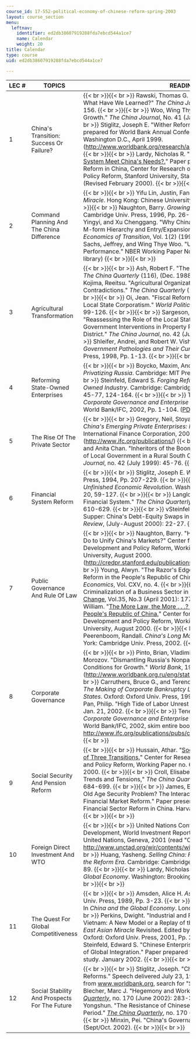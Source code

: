 ```yaml
---
course_id: 17-552-political-economy-of-chinese-reform-spring-2003
layout: course_section
menu:
  leftnav:
    identifier: ed2db38607919288fda7ebcd544a1ce7
    name: Calendar
    weight: 20
title: Calendar
type: course
uid: ed2db38607919288fda7ebcd544a1ce7

---
```


| LEC # | TOPICS | READINGS |
| --- | --- | --- |
| 1 | China's Transition: Success Or Failure? |  {{< br >}}{{< br >}} Rawski, Thomas G. "Reforming China's Economy: What Have We Learned?" _The China Journal_, No. 41 (Jan. 1999): 139-156. {{< br >}}{{< br >}} Woo, Wing Thye. "The Real Reasons for China's Growth." _The China Journal_, No. 41 (Jan. 1999): 115-137. {{< br >}}{{< br >}} Stiglitz, Joseph E. "Wither Reform? Ten Years of Transition." Paper prepared for World Bank Annual Conference on Development Economics, Washington D.C., April 1999. (http://www.worldbank.org/research/abcde/washington\_11/papers.html) {{< br >}}{{< br >}} Lardy, Nicholas R. "[When Will China's Financial System Meet China's Needs?.](https://siepr.stanford.edu/sites/default/files/publications/55wp.pdf)" Paper prepared for Conference on Policy Reform in China, Center for Research on Economic Development and Policy Reform, Stanford University, Stanford, CA, November 18-20, 1999 (Revised February 2000). {{< br >}}{{< br >}}  |
| 2 | Command Planning And The China Difference |  {{< br >}}{{< br >}} Yifu Lin, Justin, Fang Cai, and Zhou Li. _The China Miracle_. Hong Kong: Chinese University Press, 1996, Pp. 19-50. {{< br >}}{{< br >}} Naughton, Barry. _Growing Out of the Plan_. Cambridge: Cambridge Univ. Press, 1996, Pp. 26-55. {{< br >}}{{< br >}} Qian, Yingyi, and Xu Chenggang. "Why China's Economic Reforms Differ: The M-form Hierarchy and Entry/Expansion of the Non-State Sector." _Economics of Transition_, Vol. 1(2) (1993): 135-170. {{< br >}}{{< br >}} Sachs, Jeffrey, and Wing Thye Woo. "Understanding China's Economic Performance." NBER Working Paper No. 5935, 1997. (available in Dewey library) {{< br >}}{{< br >}}  |
| 3 | Agricultural Transformation |  {{< br >}}{{< br >}} Ash, Robert F. "The Evolution of Agricultural Policy." _The China Quarterly_ (116), (Dec. 1988): 529-555. {{< br >}}{{< br >}} Kojima, Reeitsu. "Agricultural Organization: New Forms, New Contradictions." _The China Quarterly_ (116), (Dec. 1988): 706-735. {{< br >}}{{< br >}} Oi, Jean. "Fiscal Reform and the Economic Foundations of Local State Corporatism." _World Politics_, Vol. 45, no. 1 (October 1992): 99-126. {{< br >}}{{< br >}} Sargeson, Sally, and Jian Zhang. "Reassessing the Role of the Local State: A Case Study of Local Government Interventions in Property Rights Reform in a Hangzhou District." _The China Journal_, no. 42 (July 1999): 77-99. {{< br >}}{{< br >}} Shleifer, Andrei, and Robert W. Vishny. _The Grabbing Hand: Government Pathologies and Their Cures_. Cambridge: Harvard Univ. Press, 1998, Pp. 1-13. {{< br >}}{{< br >}}  |
| 4 | Reforming State-Owned Enterprises |  {{< br >}}{{< br >}} Boycko, Maxim, Andrei Shleifer, and Robert Vishny. _Privatizing Russia_. Cambridge: MIT Press, 1995, Pp. 19-67. {{< br >}}{{< br >}} Steinfeld, Edward S. _Forging Reform in China: The Fate of State-Owned Industry_. Cambridge: Cambridge Univ. Press, 1998, Pp. 1-24, 45-77, 124-164. {{< br >}}{{< br >}} Tenev, Stoyan, and Chunlin Zhang. _Corporate Governance and Enterprise Reform in China_. Washington: World Bank/IFC, 2002, Pp. 1-104. ([PDF](http://www.ifc.org/publications/pubs/corp_gov/frontmatter.pdf)) {{< br >}}{{< br >}}  |
| 5 | The Rise Of The Private Sector |  {{< br >}}{{< br >}} Gregory, Neil, Stoyan Tenev, and Dileep Wagle. _China's Emerging Private Enterprises: Prospects for the New Century_, International Finance Corporation, 2000 (http://www.ifc.org/publications/) {{< br >}}{{< br >}} Unger, Jonathan, and Anita Chan. "Inheritors of the Boom: Private Enterprise and the Role of Local Government in a Rural South China Township." _The China Journal_, no. 42 (July 1999): 45-76. {{< br >}}{{< br >}}  |
| 6 | Financial System Reform |  {{< br >}}{{< br >}} Stiglitz, Joseph E. _Whither Socialism_. Cambridge: MIT Press, 1994, Pp. 207-229. {{< br >}}{{< br >}} Lardy, Nicholas R. _China's Unfinished Economic Revolution_. Washington: Brookings, 1998, Pp. 1-20, 59-127. {{< br >}}{{< br >}} Langlois, John D. "The WTO and China's Financial System." _The China Quarterly_, no. 167 (September 2001): 610-629. {{< br >}}{{< br >}} vSteinfeld, Edward S. "Free Lunch or Last Supper: China's Debt-Equity Swaps in Context." _The China Business Review_, (July-August 2000): 22-27. {{< br >}}{{< br >}}  |
| 7 | Public Governance And Rule Of Law |  {{< br >}}{{< br >}} Naughton, Barry. "How Much Can Regional Integration Do to Unify China's Markets?" Center for Research on Economic Development and Policy Reform, Working Paper no. 58, Stanford University, August 2000. (http://credpr.stanford.edu/publications/abstracts.html#58) {{< br >}}{{< br >}} Young, Alwyn. "The Razor's Edge: Distortions and Incremental Reform in the People's Republic of China." _The Quarterly Journal of Economics_, Vol. CXV, no. 4. {{< br >}}{{< br >}} Ding, X.L. "The Quasi-Criminalization of a Business Sector in China." [Crime, Law & Social Change](http://link.springer.com/article/10.1023%2FA%3A1011294000877?LI=true), Vol.35, No.3 (April 2001): 177-202. {{< br >}}{{< br >}} Alford, William. "[The More Law, the More . . .? Measuring Legal Reform in the People's Republic of China.](http://web.stanford.edu/group/siepr/cgi-bin/siepr/?q=system/files/shared/pubs/papers/pdf/credpr59.pdf)" Center for Research on Economic Development and Policy Reform, Working Paper no. 59, Stanford University, August 2000. {{< br >}}{{< br >}} **Recommended**: Peerenboom, Randall. _China's Long March Toward Rule of Law_. New York: Cambridge Univ. Press, 2002. {{< br >}}{{< br >}}  |
| 8 | Corporate Governance |  {{< br >}}{{< br >}} Pinto, Brian, Vladimir Drebentsov, and Alexander Morozov. "Dismantling Russia's Nonpayments System: Creating Conditions for Growth." _World Bank_, 1999. (http://www.worldbank.org.ru/eng/statistics/nonpayments/) {{< br >}}{{< br >}} Carruthers, Bruce G., and Terence C. Halliday. _Rescuing Business: The Making of Corporate Bankruptcy Law in England and the United States_. Oxford: Oxford Univ. Press, 1998, Pp. 15-62. {{< br >}}{{< br >}} Pan, Philip. "High Tide of Labor Unrest in China." _The Washington Post_, Jan. 21, 2002. {{< br >}}{{< br >}} Tenev, Stoyan, and Chunlin Zhang. _Corporate Governance and Enterprise Reform in China_. Washington: World Bank/IFC, 2002, skim entire book. http://www.ifc.org/publications/pubs/corp\_gov/frontmatter.pdf {{< br >}}{{< br >}}  |
| 9 | Social Security And Pension Reform |  {{< br >}}{{< br >}} Hussain, Athar. "[Social Welfare in China in the Context of Three Transitions.](https://kingcenter.stanford.edu/publications/social-welfare-china-context-three-transitions)" Center for Research on Economic Development and Policy Reform, Working Paper no. 66, Stanford University, August 2000. {{< br >}}{{< br >}} Croll, Elisabeth J. "Social Welfare Reform: Trends and Tensions," _The China Quarterly_, no. 159 (September 1999): 684-699. {{< br >}}{{< br >}} James, Estelle. "How Can China Solve Its Old Age Security Problem? The Interaction between Pension, SOE, and Financial Market Reform." Paper presented at the Conference on Financial Sector Reform in China. Harvard University, September 2001. {{< br >}}{{< br >}}  |
| 10 | Foreign Direct Investment And WTO |  {{< br >}}{{< br >}} United Nations Conference on Trade and Development, World Investment Report 2001: Promoting Linkages, United Nations, Geneva, 2001 (read "Overview," available online at http://www.unctad.org/wir/contents/wir01content.en.htm). {{< br >}}{{< br >}} Huang, Yasheng. _Selling China: Foreign Direct Investment During the Reform Era_. Cambridge: Cambridge Univ. Press, forthcoming, Pp. 8-89. {{< br >}}{{< br >}} Lardy, Nicholas R. _Integrating China into the Global Economy_. Washington: Brookings, 2002, Pp. 1-28, 106-133. {{< br >}}{{< br >}}  |
| 11 | The Quest For Global Competitiveness |  {{< br >}}{{< br >}} Amsden, Alice H. _Asia's Next Giant_. Oxford: Oxford Univ. Press, 1989, Pp. 3-23. {{< br >}}{{< br >}} Nolan, Peter H. Chap.1 In _China and the Global Economy_. London: Palgrave, 2001. {{< br >}}{{< br >}} Perkins, Dwight. "Industrial and Financial Policies in China and Vietnam: A New Model or a Replay of the East Asian Experience?" In _The East Asian Miracle_ Revisited. Edited by Joseph Stiglitz and Shahid Yusuf. Oxford: Oxford Univ. Press, 2001, Pp. 247-294. {{< br >}}{{< br >}} Steinfeld, Edward S. "Chinese Enterprise Development and the Challenge of Global Integration." Paper prepared for World Bank East Asia Prospects study. January 2002. {{< br >}}{{< br >}}  |
| 12 | Social Stability And Prospects For The Future |  {{< br >}}{{< br >}} Stiglitz, Joseph. "China: Forging a Third Generation of Reforms." Speech delivered July 23, 1999, Beijing, China. (download from www.worldbank.org, search for "Stiglitz") {{< br >}}{{< br >}} Blecher, Marc J. "Hegemony and Workers' Politics in China." _[The China Quarterly](http://journals.cambridge.org/action/displayJournal?jid=CQY&volumeId=170&bVolume=y#loc170)_, no. 170 (June 2002): 283-303. {{< br >}}{{< br >}} Cai, Yongshun. "The Resistance of Chinese Laid-off Workers in the Reform Period." _[The China Quarterly](http://journals.cambridge.org/action/displayJournal?jid=CQY&volumeId=170&bVolume=y#loc170)_, no. 170 (June 2002): 327-344. {{< br >}}{{< br >}} Minxin, Pei. "China's Governance Crisis." _Foreign Affairs_, (Sept/Oct. 2002). {{< br >}}{{< br >}}